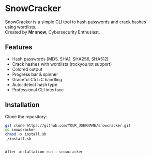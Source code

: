 # SnowCracker

SnowCracker is a simple CLI tool to hash passwords and crack hashes using wordlists.  
Created by **Mr snow**, Cybersecurity Enthusiast.

## Features

- Hash passwords (MD5, SHA1, SHA256, SHA512)
- Crack hashes with wordlists (rockyou.txt support)
- Colored output
- Progress bar & spinner
- Graceful Ctrl+C handling
- Auto-detect hash type
- Professional CLI interface

## Installation

Clone the repository:

```bash
git clone https://github.com/YOUR_USERNAME/snowcracker.git
cd snowcracker
chmod +x install.sh
./install.sh


After installation run : snowcracker
